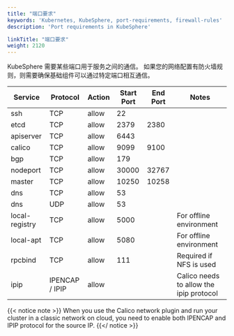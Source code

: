 ```yaml
---
title: "端口要求"
keywords: 'Kubernetes, KubeSphere, port-requirements, firewall-rules'
description: 'Port requirements in KubeSphere'

linkTitle: "端口要求"
weight: 2120
---
```


KubeSphere 需要某些端口用于服务之间的通信。 如果您的网络配置有防火墙规则，则需要确保基础组件可以通过特定端口相互通信。

|Service|Protocol|Action|Start Port|End Port|Notes
|---|---|---|---|---|---|
|ssh|TCP|allow|22|
|etcd|TCP|allow|2379|2380|
|apiserver|TCP|allow|6443|
|calico|TCP|allow|9099|9100|
|bgp|TCP|allow|179||
|nodeport|TCP|allow|30000|32767|
|master|TCP|allow|10250|10258|
|dns|TCP|allow|53|
|dns|UDP|allow|53|
|local-registry|TCP|allow|5000||For offline environment|
|local-apt|TCP|allow|5080||For offline environment|
|rpcbind|TCP|allow|111|| Required if NFS is used|
|ipip| IPENCAP / IPIP|allow| | |Calico needs to allow the ipip protocol |

{{< notice note >}}
When you use the Calico network plugin and run your cluster in a classic network on cloud, you need to enable both IPENCAP and IPIP protocol for the source IP.
{{</ notice >}}